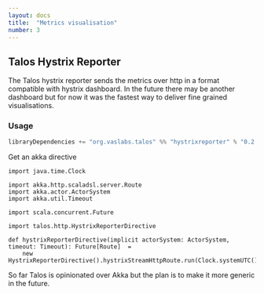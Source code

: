 ```yaml
---
layout: docs
title:  "Metrics visualisation"
number: 3
---
```


## Talos Hystrix Reporter

The Talos hystrix reporter sends the metrics over http in a format compatible with hystrix dashboard.
In the future there may be another dashboard but for now it was the fastest way to 
deliver fine grained visualisations.


### Usage

```scala
libraryDependencies += "org.vaslabs.talos" %% "hystrixreporter" % "0.2.0"
```

Get an akka directive

```tut:silent
import java.time.Clock

import akka.http.scaladsl.server.Route
import akka.actor.ActorSystem
import akka.util.Timeout

import scala.concurrent.Future

import talos.http.HystrixReporterDirective

def hystrixReporterDirective(implicit actorSystem: ActorSystem, timeout: Timeout): Future[Route]  = 
    new HystrixReporterDirective().hystrixStreamHttpRoute.run(Clock.systemUTC())
```

So far Talos is opinionated over Akka but the plan is to make it more generic in the future.
